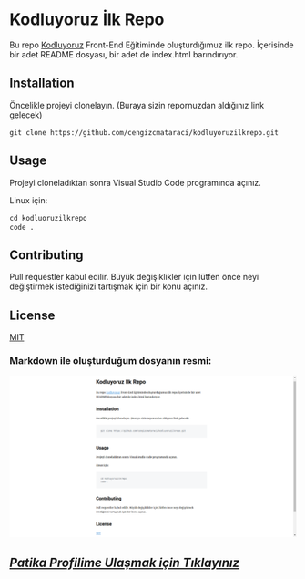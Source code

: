 # **Kodluyoruz İlk Repo**

Bu repo [Kodluyoruz](https://www.kodluyoruz.org) Front-End Eğitiminde oluşturdığımuz ilk repo. İçerisinde bir adet README dosyası, bir adet de index.html barındırıyor.

## **Installation**

Öncelikle projeyi clonelayın. (Buraya sizin repornuzdan aldığınız link gelecek)

``` 
git clone https://github.com/cengizcmataraci/kodluyoruzilkrepo.git
```

## **Usage**

Projeyi cloneladıktan sonra Visual Studio Code programında açınız.

Linux için:
```
cd kodluoruzilkrepo
code .
```
## **Contributing**

Pull requestler kabul edilir. Büyük değişiklikler için lütfen önce neyi değiştirmek istediğinizi tartışmak için bir konu açınız.

## **License**

[MIT](https://choosealicense.com/)

### **Markdown ile oluşturduğum dosyanın resmi:**

![Proje Resmi](https://raw.githubusercontent.com/Kodluyoruz/taskforce/main/git/odev1/figures/markdown.png)

## ***[Patika Profilime Ulaşmak için Tıklayınız](https://app.patika.dev/zerenq)***



